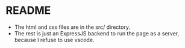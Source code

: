 # README
- The html and css files are in the src/ directory. 
- The rest is just an ExpressJS backend to run the page as a server, because I refuse to use vscode.
